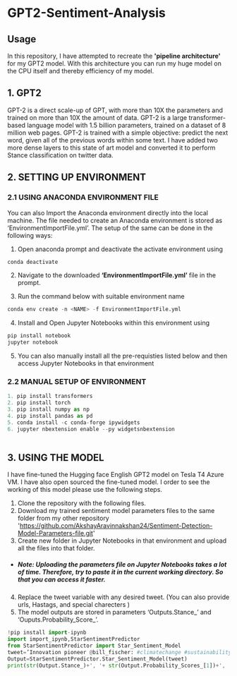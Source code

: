 # GPT2-Sentiment-Analysis
## Usage
 In this repository, I have attempted to recreate the **'pipeline architecture'** for my GPT2 model. With this architecture you can run my huge model on the CPU itself and thereby efficiency of my model.    
## 1. GPT2
GPT-2 is a direct scale-up of GPT, with more than 10X the parameters and trained on more than 10X the amount of data. GPT-2 is a large transformer-based language model with 1.5 billion parameters, trained on a dataset of 8 million web pages. GPT-2 is trained with a simple objective: predict the next word, given all of the previous words within some text. I have added two more dense layers to this state of art model and converted it to perform Stance classification on twitter data. 

## 2. SETTING UP ENVIRONMENT 
### 2.1 USING ANACONDA ENVIRONMENT FILE

You can also Import the Anaconda environment directly into the local machine. The file needed to create an Anaconda environment is stored as ‘EnvironmentImportFile.yml’. The setup of the same can be done in the following ways:

1. Open anaconda prompt and deactivate the activate environment using 
```python
conda deactivate 
```
2. Navigate to the downloaded **‘EnvironmentImportFile.yml’** file in the prompt.

3. Run the command below with suitable environment name 

```python
conda env create -n <NAME> -f EnvironmentImportFile.yml 
```
4. Install and Open Jupyter Notebooks within this environment using 
```python
pip install notebook
jupyter notebook
```
5. You can also manually install all the pre-requisties listed below and then access Jupyter Notebooks in that environment

### 2.2 MANUAL SETUP OF ENVIRONMENT
```python
1. pip install transformers
2. pip install torch
3. pip install numpy as np
4. pip install pandas as pd
5. conda install -c conda-forge ipywidgets
6. jupyter nbextension enable --py widgetsnbextension
 
```

## 3. USING THE MODEL
I have fine-tuned the Hugging face English GPT2 model on Tesla T4 Azure VM. I have also open sourced the fine-tuned model. I order to see the working of this model please use the following steps.
1. Clone the repository with the following files.
2. Download my trained sentiment model parameters files to the same folder from my other repository 'https://github.com/AkshayAravinnakshan24/Sentiment-Detection-Model-Parameters-file.git'
3. Create new folder in Jupyter Notebooks in that environment and upload all the files into that folder. 
- ##### Note: Uploading the parameters file on Jupyter Notebooks takes a lot of time. Therefore, try to paste it in the current working directory. So that you can access it faster.
4. Replace the tweet variable with any desired tweet. (You can also provide urls, Hastags, and special charecters )
5. The model outputs are stored in parameters ‘Outputs.Stance_’ and ‘Ouputs.Probability_Score_’.

```python
!pip install import-ipynb
import import_ipynb,StarSentimentPredictor
from StarSentimentPredictor import Star_Sentiment_Model
tweet=’Innovation pioneer @bill_fischer: #climatechange #sustainability #climateemergency #takingastand #takingaction "Far from being partisan, this was an attack on â€œAll those politicians who dont believe we should do anything about climate change." https://t.co/vk7aCOmVwg’
Output=StarSentimentPredictor.Star_Sentiment_Model(tweet)
print(str(Output.Stance_)+', '+ str(Output.Probability_Scores_[1])+', '+ str(Output.Probability_Scores_[0]))

```

